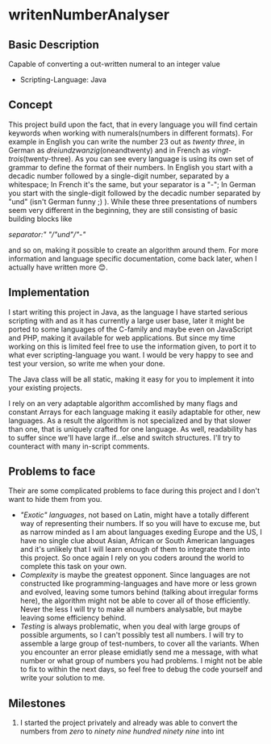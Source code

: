 # writenNumberAnalyser

## Basic Description
Capable of converting a out-written numeral to an integer value

* Scripting-Language: Java

## Concept
This project build upon the fact, that in every language you will find certain keywords when working with numerals(numbers in different formats). For example in English you can write the number 23 out as *twenty three*, in German as *dreiundzwanzig*(oneandtwenty) and in French as *vingt-trois*(twenty-three).
As you can see every language is using its own set of grammar to define the format of their numbers. In English you start with a decadic number followed by a single-digit number, separated by a whitespace; In French it's the same, but your separator is a "-"; In German you start with the single-digit followed by the decadic number separated by "und" (isn't German funny ;) ).
While these three presentations of numbers seem very different in the beginning, they are still consisting of basic building blocks like

_separator:" "/"und"/"-"_

and so on, making it possible to create an algorithm around them.
For more information and language specific documentation, come back later, when I actually have written more 😊.

## Implementation
I start writing this project in Java, as the language I have started serious scripting with and as it has currently a large user base, later it might be ported to some languages of the C-family and maybe even on JavaScript and PHP, making it available for web applications. But since my time working on this is limited feel free to use the information given, to port it to what ever scripting-language you want. I would be very happy to see and test your version, so write me when your done.

The Java class will be all static, making it easy for you to implement it into your existing projects.

I rely on an very adaptable algorithm accomlished by many flags and constant Arrays for each language making it easily adaptable for other, new languages. As a result the algorithm is not specialized and by that slower than one, that is uniquely crafted for one language. As well, readability has to suffer since we'll have large if...else and switch structures. I'll try to counteract with many in-script comments.

## Problems to face
Their are some complicated problems to face during this project and I don't want to hide them from you.

* _"Exotic" languages_, not based on Latin, might have a totally different way of representing their numbers. If so you will have to excuse me, but as narrow minded as I am about languages exeding Europe and the US, I have no single clue about Asian, African or South American languages and it's unlikely that I will learn enough of them to integrate them into this project. So once again I rely on you coders around the world to complete this task on your own.
* _Complexity_ is maybe the greatest opponent. Since languages are not constructed like programming-languages and have more or less grown and evolved, leaving some tumors behind (talking about irregular forms here), the algorithm might not be able to cover all of those efficiently. Never the less I will try to make all numbers analysable, but maybe leaving some efficiency behind.
* _Testing_ is always problematic, when you deal with large groups of possible arguments, so I can't possibly test all numbers. I will try to assemble a large group of test-numbers, to cover all the variants. When you encounter an error please emidiatly send me a message, with what number or what group of numbers you had problems. I might not be able to fix to within the next days, so feel free to debug the code yourself and write your solution to me.

## Milestones
1. I started the project privately and already was able to convert the numbers from *zero* to *ninety nine hundred ninety nine* into int
